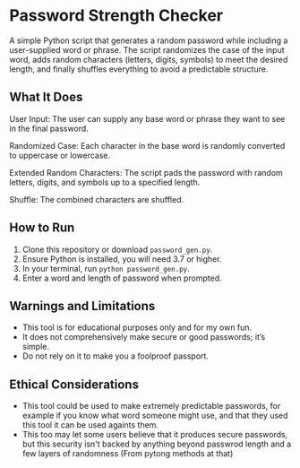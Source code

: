 # Password Strength Checker

A simple Python script that generates a random password while including a user-supplied word or phrase. 
The script randomizes the case of the input word, adds random characters (letters, digits, symbols) to 
meet the desired length, and finally shuffles everything to avoid a predictable structure.

## What It Does

User Input: The user can supply any base word or phrase they want to see in the final password.

Randomized Case: Each character in the base word is randomly converted to uppercase or lowercase.

Extended Random Characters: The script pads the password with random letters, digits, and symbols up to a specified length.

Shuffle: The combined characters are shuffled.

## How to Run

1. Clone this repository or download `password_gen.py`. 
2. Ensure Python is installed, you will need 3.7 or higher.
3. In your terminal, run `python password_gen.py`.
4. Enter a word and length of password when prompted.

## Warnings and Limitations

- This tool is for educational purposes only and for my own fun.
- It does not comprehensively make secure or good passwords; it’s simple.
- Do not rely on it to make you a foolproof passport.

## Ethical Considerations

- This tool could be used to make extremely predictable passwords, for example if you know what word someone
  might use, and that they used this tool it can be used againts them.
- This too may let some users believe that it produces secure passwords, but this security isn't backed by anything
  beyond passwrod length and a few layers of randomness (From pytong methods at that)
